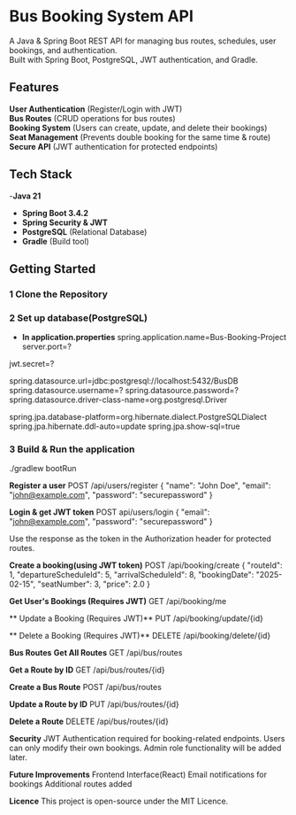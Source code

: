 # Bus Booking System API
A Java & Spring Boot REST API for managing bus routes, schedules, user bookings, and authentication.  
Built with Spring Boot, PostgreSQL, JWT authentication, and Gradle.

## Features
**User Authentication** (Register/Login with JWT)  
**Bus Routes** (CRUD operations for bus routes)  
**Booking System** (Users can create, update, and delete their bookings)  
**Seat Management** (Prevents double booking for the same time & route)  
**Secure API** (JWT authentication for protected endpoints) 

## Tech Stack
-**Java 21**
- **Spring Boot 3.4.2**
- **Spring Security & JWT**
- **PostgreSQL** (Relational Database)
- **Gradle** (Build tool)

## **Getting Started**
### **1 Clone the Repository**

### **2 Set up database(PostgreSQL)**
- **In application.properties**
spring.application.name=Bus-Booking-Project
server.port=?

jwt.secret=?

spring.datasource.url=jdbc:postgresql://localhost:5432/BusDB
spring.datasource.username=?
spring.datasource.password=?
spring.datasource.driver-class-name=org.postgresql.Driver

spring.jpa.database-platform=org.hibernate.dialect.PostgreSQLDialect
spring.jpa.hibernate.ddl-auto=update
spring.jpa.show-sql=true

### **3 Build & Run the application**
./gradlew bootRun

**Register a user**
POST /api/users/register
{
  "name": "John Doe",
  "email": "john@example.com",
  "password": "securepassword"
}

**Login & get JWT token**
POST api/users/login
{
  "email": "john@example.com",
  "password": "securepassword"
}

Use the response as the token in the Authorization header for protected routes.

**Create a booking(using JWT token)**
POST /api/booking/create
{
  "routeId": 1,
  "departureScheduleId": 5,
  "arrivalScheduleId": 8,
  "bookingDate": "2025-02-15",
  "seatNumber": 3,
  "price": 2.0
}

**Get User's Bookings (Requires JWT)**
GET /api/booking/me

** Update a Booking (Requires JWT)**
PUT /api/booking/update/{id}

** Delete a Booking (Requires JWT)**
DELETE /api/booking/delete/{id}

**Bus Routes**
**Get All Routes**
GET /api/bus/routes

**Get a Route by ID**
GET /api/bus/routes/{id}

**Create a Bus Route**
POST /api/bus/routes

**Update a Route by ID**
PUT /api/bus/routes/{id}

**Delete a Route**
DELETE /api/bus/routes/{id}

**Security**
JWT Authentication required for booking-related endpoints.
Users can only modify their own bookings.
Admin role functionality will be added later.

**Future Improvements**
Frontend Interface(React)
Email notifications for bookings
Additional routes added

**Licence**
This project is open-source under the MIT Licence.

